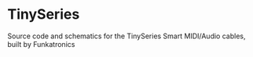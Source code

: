 # TinySeries
Source code and schematics for the TinySeries Smart MIDI/Audio cables, built by Funkatronics
